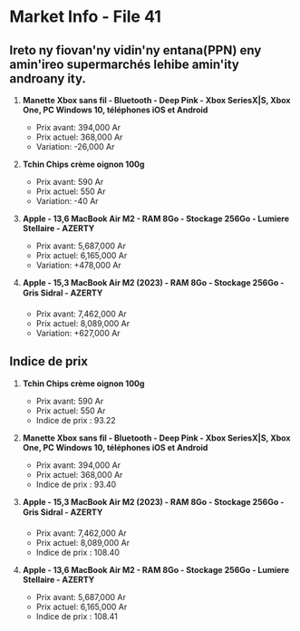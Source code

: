 # Market Info - File 41

## Ireto ny fiovan'ny vidin'ny entana(PPN) eny amin'ireo supermarchés lehibe amin'ity androany ity.

1. **Manette Xbox sans fil - Bluetooth - Deep Pink - Xbox SeriesX|S, Xbox One, PC Windows 10, téléphones iOS et Android**
   - Prix avant: 394,000 Ar
   - Prix actuel: 368,000 Ar
   - Variation: -26,000 Ar

2. **Tchin Chips crème oignon 100g**
   - Prix avant: 590 Ar
   - Prix actuel: 550 Ar
   - Variation: -40 Ar

3. **Apple - 13,6 MacBook Air M2 - RAM 8Go - Stockage 256Go - Lumiere Stellaire - AZERTY**
   - Prix avant: 5,687,000 Ar
   - Prix actuel: 6,165,000 Ar
   - Variation: +478,000 Ar

4. **Apple - 15,3 MacBook Air M2 (2023) - RAM 8Go - Stockage 256Go - Gris Sidral - AZERTY**
   - Prix avant: 7,462,000 Ar
   - Prix actuel: 8,089,000 Ar
   - Variation: +627,000 Ar



## Indice de prix

1. **Tchin Chips crème oignon 100g**
   - Prix avant: 590 Ar
   - Prix actuel: 550 Ar
   - Indice de prix : 93.22

2. **Manette Xbox sans fil - Bluetooth - Deep Pink - Xbox SeriesX|S, Xbox One, PC Windows 10, téléphones iOS et Android**
   - Prix avant: 394,000 Ar
   - Prix actuel: 368,000 Ar
   - Indice de prix : 93.40

3. **Apple - 15,3 MacBook Air M2 (2023) - RAM 8Go - Stockage 256Go - Gris Sidral - AZERTY**
   - Prix avant: 7,462,000 Ar
   - Prix actuel: 8,089,000 Ar
   - Indice de prix : 108.40

4. **Apple - 13,6 MacBook Air M2 - RAM 8Go - Stockage 256Go - Lumiere Stellaire - AZERTY**
   - Prix avant: 5,687,000 Ar
   - Prix actuel: 6,165,000 Ar
   - Indice de prix : 108.41

